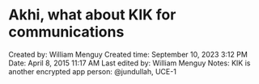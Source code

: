 # Akhi, what about KIK for communications

Created by: William Menguy
Created time: September 10, 2023 3:12 PM
Date: April 8, 2015 11:17 AM
Last edited by: William Menguy
Notes: KIK is another encrypted app
person: @jundullah, UCE-1